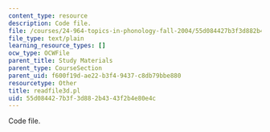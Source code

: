 ```yaml
---
content_type: resource
description: Code file.
file: /courses/24-964-topics-in-phonology-fall-2004/55d084427b3f3d882b4343f2b4e80e4c_readfile3d.pl
file_type: text/plain
learning_resource_types: []
ocw_type: OCWFile
parent_title: Study Materials
parent_type: CourseSection
parent_uid: f600f19d-ae22-b3f4-9437-c8db79bbe880
resourcetype: Other
title: readfile3d.pl
uid: 55d08442-7b3f-3d88-2b43-43f2b4e80e4c
---
```

Code file.